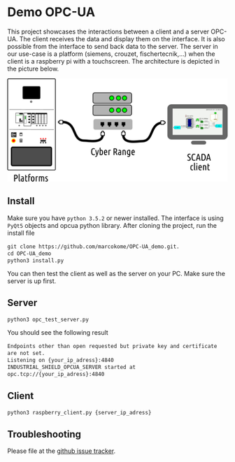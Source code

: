 

# Demo OPC-UA

This project showcases the interactions between a client and a server OPC-UA. The client receives the data and display them on the interface. It is also possible from the interface to send back data to the server.
The server in our use-case is a platform (siemens, crouzet, fischertecnik,...) when the client is a raspberry pi with a touchscreen. The architecture is depicted in the picture below.

![Overview](demo-overview.png)

Install
----------------------

Make sure you have ``python 3.5.2`` or newer installed. The interface is using ``PyQt5`` objects and opcua python library. After cloning the project, run the install file

```
git clone https://github.com/marcokome/OPC-UA_demo.git.
cd OPC-UA_demo
python3 install.py
```
You can then test the client as well as the server on your PC. Make sure the server is up first.

Server
---------

```
python3 opc_test_server.py
```
You should see the following result
```
Endpoints other than open requested but private key and certificate are not set.
Listening on {your_ip_adress}:4840
INDUSTRIAL_SHIELD_OPCUA_SERVER started at opc.tcp://{your_ip_adress}:4840
```

Client
-------------
```
python3 raspberry_client.py {server_ip_adress}
```

Troubleshooting
---------------
Please file at the [github issue tracker](issues).
